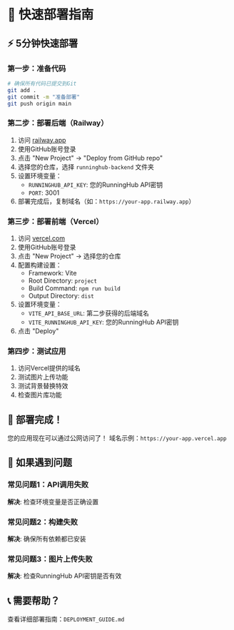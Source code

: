 # 🚀 快速部署指南

## ⚡ 5分钟快速部署

### 第一步：准备代码
```bash
# 确保所有代码已提交到Git
git add .
git commit -m "准备部署"
git push origin main
```

### 第二步：部署后端（Railway）
1. 访问 [railway.app](https://railway.app)
2. 使用GitHub账号登录
3. 点击 "New Project" → "Deploy from GitHub repo"
4. 选择您的仓库，选择 `runninghub-backend` 文件夹
5. 设置环境变量：
   - `RUNNINGHUB_API_KEY`: 您的RunningHub API密钥
   - `PORT`: 3001
6. 部署完成后，复制域名（如：`https://your-app.railway.app`）

### 第三步：部署前端（Vercel）
1. 访问 [vercel.com](https://vercel.com)
2. 使用GitHub账号登录
3. 点击 "New Project" → 选择您的仓库
4. 配置构建设置：
   - Framework: Vite
   - Root Directory: `project`
   - Build Command: `npm run build`
   - Output Directory: `dist`
5. 设置环境变量：
   - `VITE_API_BASE_URL`: 第二步获得的后端域名
   - `VITE_RUNNINGHUB_API_KEY`: 您的RunningHub API密钥
6. 点击 "Deploy"

### 第四步：测试应用
1. 访问Vercel提供的域名
2. 测试图片上传功能
3. 测试背景替换特效
4. 检查图片库功能

## 🎯 部署完成！

您的应用现在可以通过公网访问了！
域名示例：`https://your-app.vercel.app`

## 🔧 如果遇到问题

### 常见问题1：API调用失败
**解决**: 检查环境变量是否正确设置

### 常见问题2：构建失败
**解决**: 确保所有依赖都已安装

### 常见问题3：图片上传失败
**解决**: 检查RunningHub API密钥是否有效

## 📞 需要帮助？

查看详细部署指南：`DEPLOYMENT_GUIDE.md`